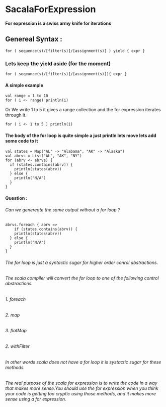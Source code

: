 # SacalaForExpression
__For expression is a swiss army knife for iterations__

## Genereal Syntax :
```
for ( sequence(s)/[filter(s)]/[assignment(s)] ) yield { expr }
```
### Lets keep the yield aside (for the moment)
```
for ( seqeunce(s)/[filter(s)]/[assignment(s)]){ expr }
```
#### A simple example 
```
val range = 1 to 10
for ( i <- range) println(i)
```
Or
We  write 1 to 5 it gives a range collection and the for expression iterates through it.
```
for ( i <- 1 to 5 ) println(i)
```
#### The body of the for loop is quite simple a just println lets move  lets add some code to it
```
val states = Map("AL" -> "Alabama", "AK" -> "Alaska")
val abrvs = List("AL", "AK", "NY")
for (abrv <- abrvs) {
  if (states.contains(abrv)) {
    println(states(abrv))
  } else {
    println("N/A")
  }
}
```
#### Question : 
###### Can we genereate the same output without a for loop ?
```
abrvs.foreach { abrv =>
	if (states.contains(abrv)) {
    println(states(abrv))
  } else {
    println("N/A")
  }
}
```

###### The for loop is just a syntactic sugar for higher order conrol abstractions.
###### The scala compiler will convert the for loop to one of the following control abstractions.
###### 	1. foreach
######		2. map
######		3. flatMap
######		2. withFilter
###### In other words scala does not have a for loop it is systactic sugar for these methods.
###### The real purpose of the scala for expression is to write the code in a way that makes more sense.You should use the for expression when you think your code is getting too cryptic using those methods, and it makes more sense using a for expression.
